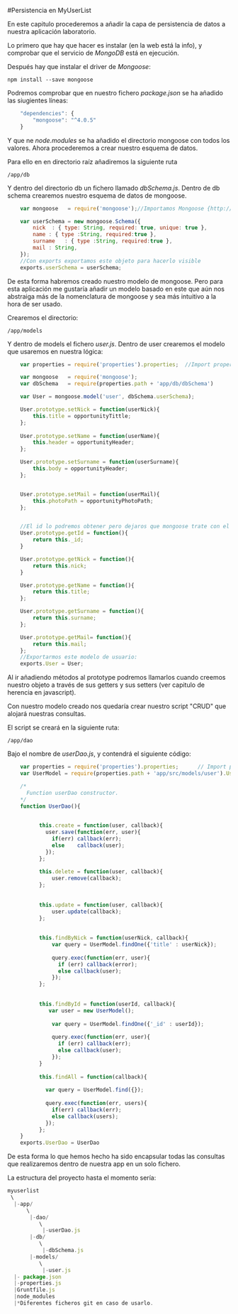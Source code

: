 #Persistencia en MyUserList

En este capitulo procederemos a añadir la capa de persistencia de datos a nuestra aplicación laboratorio.

Lo primero que hay que hacer es instalar (en la web está la info), y comprobar que el servicio de *MongoDB* está en ejecución.

Después hay que instalar el driver de *Mongoose*:


    npm install --save mongoose
    
Podremos comprobar que en nuestro fichero *package.json* se ha añadido las siugientes líneas:

```javascript
    "dependencies": {
        "mongoose": "^4.0.5"
    }
```

Y que ne *node.modules* se ha añadido el directorio mongoose con todos los valores. Ahora procederemos a crear nuestro esquema de datos.

Para ello en en directorio raíz añadiremos la siguiente ruta

    /app/db
    
Y dentro del directorio db un fichero llamado *dbSchema.js*. Dentro de db schema crearemos nuestro esquema de datos de mongoose.

```javascript
    var mongoose   = require('mongoose');//Importamos Mongoose {http://mongoosejs.com}

    var userSchema = new mongoose.Schema({
        nick  : { type: String, required: true, unique: true },
       	name : { type :String, required:true },
    	surname   : { type :String, required:true },
    	mail : String,
    });
    //Con exports exportamos este objeto para hacerlo visible
    exports.userSchema = userSchema;
```

De esta forma habremos creado nuestro modelo de mongoose. Pero para esta aplicación me gustaría añadir un modelo basado en este que aún nos abstraiga más de la nomenclatura de mongoose y sea más intuitivo a la hora de ser usado.

Crearemos el directorio:

    /app/models

Y dentro de models el fichero *user.js*. Dentro de user crearemos el modelo que usaremos en nuestra lógica:

```javascript
    var properties = require('properties').properties;	//Import properties file, and choose properties object

    var mongoose   = require('mongoose');	
    var dbSchema   = require(properties.path + 'app/db/dbSchema')

    var User = mongoose.model('user', dbSchema.userSchema); 

	User.prototype.setNick = function(userNick){
		this.title = opportunityTittle;
	};
	
	User.prototype.setName = function(userName){
		this.header = opportunityHeader;
	};

	User.prototype.setSurname = function(userSurname){
		this.body = opportunityHeader;
	};


	User.prototype.setMail = function(userMail){
		this.photoPath = opportunityPhotoPath;
	};


	//El id lo podremos obtener pero dejaros que mongoose trate con el
	User.prototype.getId = function(){
		return this._id;
	}

	User.prototype.getNick = function(){
		return this.nick;
	}

	User.prototype.getName = function(){
		return this.title;
	};

	User.prototype.getSurname = function(){
		return this.surname;
	};

	User.prototype.getMail= function(){
		return this.mail;
	};
    //Exportarmos este modelo de usuario:	
    exports.User = User;
```


Al ir añadiendo métodos al prototype podremos llamarlos cuando creemos nuestro objeto a través de sus getters y sus setters (ver capitulo de herencia en javascript).


Con nuestro modelo creado nos quedaría crear nuestro script "CRUD" que alojará nuestras consultas.

El script se creará en la siguiente ruta:

    /app/dao

Bajo el nombre de *userDao.js*, y contendrá el siguiente código:

```javascript
    var properties = require('properties').properties;      // Import properties file
    var UserModel = require(properties.path + 'app/src/models/user').User;      // Import Oportunity model.

    /*
      Function userDao constructor.
    */
    function UserDao(){

          
          this.create = function(user, callback){
            user.save(function(err, user){
              if(err) callback(err);
              else    callback(user);
            });
          }; 
        
          this.delete = function(user, callback){
              user.remove(callback);
          };
        
          
          this.update = function(user, callback){
              user.update(callback);
          };
        
        
          this.findByNick = function(userNick, callback){
              var query = UserModel.findOne({'title' : userNick});
              
              query.exec(function(err, user){
                if (err) callback(error);
                else callback(user);
              });    
          };
        
          
          this.findById = function(userId, callback){
             var user = new UserModel();
        
              var query = UserModel.findOne({'_id' : userId});
              
              query.exec(function(err, user){
                if (err) callback(err);
                else callback(user);
              });    
          }
        
          this.findAll = function(callback){
            
            var query = UserModel.find({});
        
            query.exec(function(err, users){
              if(err) callback(err);
              else callback(users);
            });
          };
    }
    exports.UserDao = UserDao
```

De esta forma lo que hemos hecho ha sido encapsular todas las consultas que realizaremos dentro de nuestra app en un solo fichero.

La estructura del proyecto hasta el momento sería:

```javascript
myuserlist
 \
  |-app/
      \
       |-dao/
          \ 
           |-userDao.js
       |-db/
          \
           |-dbSchema.js
       |-models/
          \
           |-user.js
  |- package.json
  |-properties.js	
  |Gruntfile.js
  |node_modules 
  |*Diferentes ficheros git en caso de usarlo.
```



    